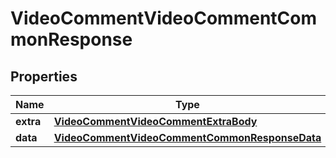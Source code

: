 # VideoCommentVideoCommentCommonResponse

## Properties
Name | Type | Description | Notes
------------ | ------------- | ------------- | -------------
**extra** | [**VideoCommentVideoCommentExtraBody**](VideoCommentVideoCommentExtraBody.md) |  |  [optional]
**data** | [**VideoCommentVideoCommentCommonResponseData**](VideoCommentVideoCommentCommonResponseData.md) |  | 
